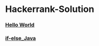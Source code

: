 # Hackerrank-Solution

### [<u>Hello World</u>](https://github.com/mohitsingla123/Hackerrank-Solution/blob/master/Hello_World.java)

### [if-else_Java](https://github.com/mohitsingla123/Hackerrank-Solution/blob/master/ifelse.java)
